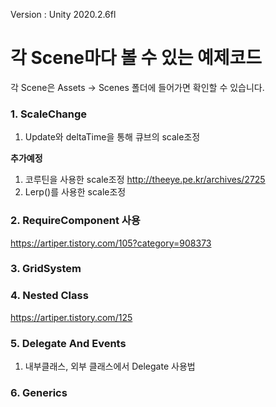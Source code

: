 Version : Unity 2020.2.6fl


# 각 Scene마다 볼 수 있는 예제코드
각 Scene은 Assets -> Scenes 폴더에 들어가면 확인할 수 있습니다.


### 1. ScaleChange
1. Update와 deltaTime을 통해 큐브의 scale조정

**추가예정**
1. 코루틴을 사용한 scale조정 http://theeye.pe.kr/archives/2725
2. Lerp()를 사용한 scale조정


### 2. RequireComponent 사용
https://artiper.tistory.com/105?category=908373


### 3. GridSystem


### 4. Nested Class
https://artiper.tistory.com/125



### 5. Delegate And Events
1. 내부클래스, 외부 클래스에서 Delegate 사용법

### 6. Generics
